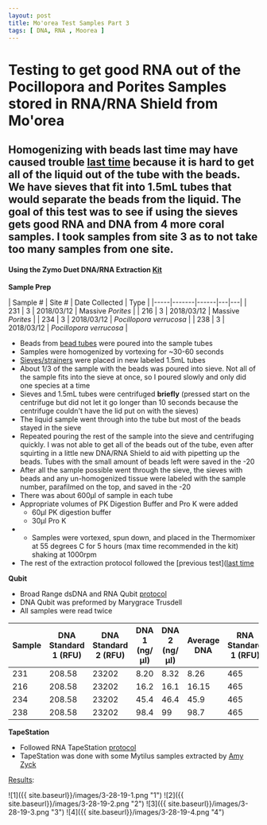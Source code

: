 ```yaml
---
layout: post
title: Mo'orea Test Samples Part 3
tags: [ DNA, RNA , Moorea ]
---
```


# Testing to get good RNA out of the Pocillopora and Porites Samples stored in RNA/RNA Shield from Mo'orea

## Homogenizing with beads last time may have caused trouble [last time]((https://meschedl.github.io/MESPutnam_Open_Lab_Notebook/Mooew-Test-Samples-2/)) because it is hard to get all of the liquid out of the tube with the beads. We have sieves that fit into 1.5mL tubes that would separate the beads from the liquid. The goal of this test was to see if using the sieves gets good RNA and DNA from 4 more coral samples. I took samples from site 3 as to not take too many samples from one site.

#### Using the Zymo Duet DNA/RNA Extraction [Kit](https://github.com/meschedl/MESPutnam_Open_Lab_Notebook/blob/master/company-protocols/_d7003t_d7003_quick-dna-rna_miniprep_plus_kit.pdf)

**Sample Prep**  

| Sample # | Site # | Date Collected | Type |
|-----|-------|------|---|---|
| 231 | 3 | 2018/03/12 | Massive _Porites_ |
| 216 | 3 | 2018/03/12 | Massive _Porites_ |
| 234 | 3 | 2018/03/12 | _Pocillopora verrucosa_ |
| 238 | 3 | 2018/03/12 | _Pocillopora verrucosa_ |

- Beads from [bead tubes](https://www.fishersci.com/shop/products/zr-bashing-bead-lysis-tubes/nc1099697#?keyword=zymo+bead) were poured into the sample tubes
- Samples were homogenized by vortexing for ~30-60 seconds
- [Sieves/strainers](https://www.pluriselect.com/us/pluristrainer-mini-20-um-25-pack-sterile-in-bag.html) were placed in new labeled 1.5mL tubes
- About 1/3 of the sample with the beads was poured into sieve. Not all of the sample fits into the sieve at once, so I poured slowly and only did one species at a time
- Sieves and 1.5mL tubes were centrifuged **briefly** (pressed start on the centrifuge but did not let it go longer than 10 seconds because the centrifuge couldn't have the lid put on with the sieves)
- The liquid sample went through into the tube but most of the beads stayed in the sieve
- Repeated pouring the rest of the sample into the sieve and centrifuging quickly. I was not able to get all of the beads out of the tube, even after squirting in a little new DNA/RNA Shield to aid with pipetting up the beads. Tubes with the small amount of beads left were saved in the -20
- After all the sample possible went through the sieve, the sieves with beads and any un-homogenized tissue were labeled with the sample number, parafilmed on the top, and saved in the -20
- There was about 600µl of sample in each tube
- Appropriate volumes of PK Digestion Buffer and Pro K were added
  - 60µl PK digestion buffer
  - 30µl Pro K
- - Samples were vortexed, spun down, and placed in the Thermomixer at 55 degrees C for 5 hours (max time recommended in the kit) shaking at 1000rpm
- The rest of the extraction protocol followed the [previous test]([last time](https://meschedl.github.io/MESPutnam_Open_Lab_Notebook/Mooew-Test-Samples-2/)

**Qubit**
- Broad Range dsDNA and RNA Qubit [protocol](https://meschedl.github.io/MESPutnam_Open_Lab_Notebook/Qubit-Protocol/)
- DNA Qubit was preformed by Marygrace Trusdell
- All samples were read twice

| Sample | DNA Standard 1 (RFU) | DNA Standard 2 (RFU) | DNA 1 (ng/µl) | DNA 2 (ng/µl) | Average DNA |  RNA Standard 1 (RFU) | RNA Standard 2 (RFU) | RNA 1 (ng/µl) | RNA 2 (ng/ul) | Average RNA |
|------|----------|----------|-------------|-------------|-------------|-------------|----|----|----|----|
| 231 | 208.58 | 23202 | 8.20 | 8.32 | 8.26 | 465 | 11017 | 18.4 | 17.8 | 18.1 |
| 216 | 208.58 | 23202 | 16.2 | 16.1 | 16.15 | 465 | 11017 | 29 | 28.8 | 28.9 |
| 234 | 208.58 | 23202 | 45.4 | 46.4 | 45.9 | 465 | 11017 | 60 | 59 | 59.5 |
| 238 | 208.58 | 23202 | 98.4 | 99 | 98.7 | 465 | 11017 | 146 | 144 | 145 |

**TapeStation**

- Followed RNA TapeStation [protocol](https://meschedl.github.io/MESPutnam_Open_Lab_Notebook/RNA-TapeStation-Protocol/)
- TapeStation was done with some Mytilus samples extracted by [Amy Zyck](https://github.com/amaeliazyck)

[Results](https://github.com/meschedl/MESPutnam_Open_Lab_Notebook/blob/master/tapestation_pdfs/2019-03-28%20-%2017.17.41.pdf):

![1]({{ site.baseurl}}/images/3-28-19-1.png "1")
![2]({{ site.baseurl}}/images/3-28-19-2.png "2")
![3]({{ site.baseurl}}/images/3-28-19-3.png "3")
![4]({{ site.baseurl}}/images/3-28-19-4.png "4")
